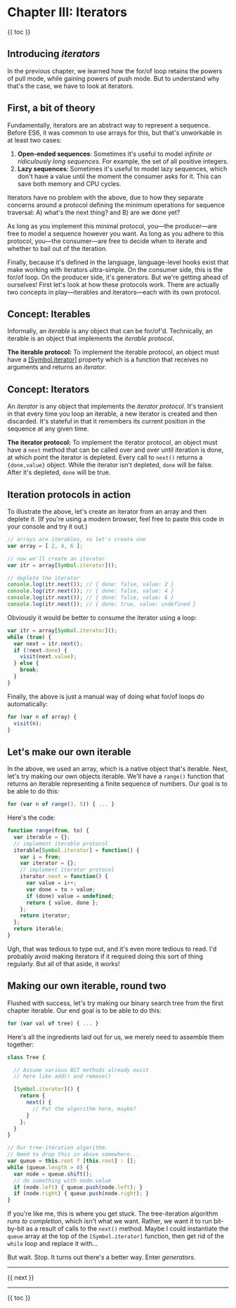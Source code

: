 # Chapter III: Iterators

{{ toc }}

## Introducing *iterators*

In the previous chapter, we learned how the for/of loop retains the powers of pull mode, while gaining powers of push mode. But to understand why that's the case, we have to look at iterators.

## First, a bit of theory

Fundamentally, iterators are an abstract way to represent a sequence. Before ES6, it was common to use arrays for this, but that's unworkable in at least two cases:

 1. **Open-ended sequences**: Sometimes it's useful to model *infinite or ridiculously long sequences*. For example, the set of all positive integers.
 2. **Lazy sequences**: Sometimes it's useful to model lazy sequences, which don't have a value until the moment the consumer asks for it. This can save both memory and CPU cycles.

Iterators have no problem with the above, due to how they separate concerns around a protocol defining the minimum operations for sequence traversal: A) what's the next thing? and B) are we done yet?

As long as you implement this minimal protocol, you—the producer—are free to model a sequence however you want. As long as you adhere to this protocol, you—the consumer—are free to decide when to iterate and whether to bail out of the iteration.

Finally, because it's defined in the language, language-level hooks exist that make working with iterators ultra-simple. On the consumer side, this is the for/of loop. On the producer side, it's generators. But we're getting ahead of ourselves! First let's look at how these protocols work. There are actually two concepts in play—iterables and iterators—each with its own protocol.

## Concept: Iterables

Informally, an *iterable* is any object that can be for/of'd. Technically, an iterable is an object that implements the *iterable protocol*.

**The iterable protocol:** To implement the iterable protocol, an object must have a [[Symbol.iterator]](https://developer.mozilla.org/en-US/docs/Web/JavaScript/Reference/Global_Objects/Symbol) property which is a function that receives no arguments and returns an *iterator*.

## Concept: Iterators

An *iterator* is any object that implements the *iterator protocol*. It's transient in that every time you loop an iterable, a new iterator is created and then discarded. It's stateful in that it remembers its current position in the sequence at any given time.

**The iterator protocol:** To implement the iterator protocol, an object must have a `next` method that can be called over and over until iteration is done, at which point the iterator is depleted. Every call to `next()` returns a `{done,value}` object. While the iterator isn't depleted, `done` will be false. After it's depleted, `done` will be true.

## Iteration protocols in action

To illustrate the above, let's create an iterator from an array and then deplete it. (If you're using a modern browser, feel free to paste this code in your console and try it out.)

```js
// arrays are iterables, so let's create one
var array = [ 2, 4, 6 ];

// now we'll create an iterator
var itr = array[Symbol.iterator]();

// deplete the iterator
console.log(itr.next()); // { done: false, value: 2 }
console.log(itr.next()); // { done: false, value: 4 }
console.log(itr.next()); // { done: false, value: 6 }
console.log(itr.next()); // { done: true, value: undefined }
```

Obviously it would be better to consume the iterator using a loop:

```js
var itr = array[Symbol.iterator]();
while (true) {
  var next = itr.next();
  if (!next.done) {
    visit(next.value);
  } else {
    break;
  }
}
```

Finally, the above is just a manual way of doing what for/of loops do automatically:

```js
for (var n of array) {
  visit(n);
}
```

## Let's make our own iterable

In the above, we used an array, which is a native object that's iterable. Next, let's try making our own objects iterable. We'll have a `range()` function that returns an iterable representing a finite sequence of numbers. Our goal is to be able to do this:

```js
for (var n of range(3, 5)) { ... }
```

Here's the code:

```js
function range(from, to) {
  var iterable = {};
  // implement iterable protocol
  iterable[Symbol.iterator] = function() {
    var i = from;
    var iterator = {};
    // implement iterator protocol
    iterator.next = function() {
      var value = i++;
      var done = to > value;
      if (done) value = undefined;
      return { value, done };
    };
    return iterator;
  };
  return iterable;
}
```

Ugh, that was tedious to type out, and it's even more tedious to read. I'd probably avoid making iterators if it required doing this sort of thing regularly. But all of that aside, it works!

## Making our own iterable, round two

Flushed with success, let's try making our binary search tree from the first chapter iterable. Our end goal is to be able to do this:

```js
for (var val of tree) { ... }
```

Here's all the ingredients laid out for us, we merely need to assemble them together:

```js
class Tree {

  // Assume various BST methods already exist
  // here like add() and remove()

  [Symbol.iterator]() {
    return {
      next() {
        // Put the algorithm here, maybe?
      }
    };
  }
}

// Our tree-iteration algorithm.
// Need to drop this in above somewhere...
var queue = this.root ? [this.root] : [];
while (queue.length > 0) {
  var node = queue.shift();
  // do something with node.value
  if (node.left) { queue.push(node.left); }
  if (node.right) { queue.push(node.right); }
}
```

If you're like me, this is where you get stuck. The tree-iteration algorithm *runs to completion*, which isn't what we want. Rather, we want it to run bit-by-bit as a result of calls to the `next()` method. Maybe I could instantiate the `queue` array at the top of the `[Symbol.iterator]` function, then get rid of the `while` loop and replace it with...

But wait. Stop. It turns out there's a better way. Enter *generators*.

----------------

{{ next }}

----------------

{{ toc }}

